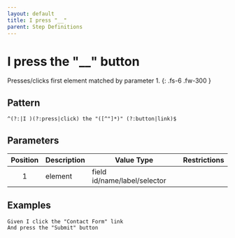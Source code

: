 ```yaml
---
layout: default
title: I press "__"
parent: Step Definitions
---
```


# I press the "\_\_" button

Presses/clicks first element matched by parameter 1.
{: .fs-6 .fw-300 }

## Pattern

```
^(?:|I )(?:press|click) the "([^"]*)" (?:button|link)$
```

## Parameters

| Position | Description | Value Type                   | Restrictions |
| :------: | ----------- | ---------------------------- | ------------ |
|    1     | element     | field id/name/label/selector |              |

## Examples

```gherkin
Given I click the "Contact Form" link
And press the "Submit" button
```
